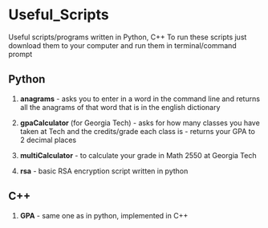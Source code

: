 # Useful_Scripts
Useful scripts/programs written in Python, C++
To run these scripts just download them to your computer and run them in terminal/command prompt

## Python
  1. **anagrams**
    - asks you to enter in a word in the command line and returns all the anagrams of that word that is in the english    dictionary

  2. **gpaCalculator** (for Georgia Tech)
    - asks for how many classes you have taken at Tech and the credits/grade each class is
    - returns your GPA to 2 decimal places

  3. **multiCalculator**
    - to calculate your grade in Math 2550 at Georgia Tech

  4. **rsa**
    - basic RSA encryption script written in python

## C++
  1. **GPA**
    - same one as in python, implemented in C++
